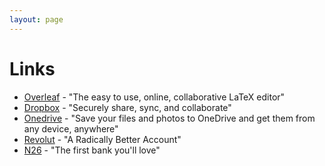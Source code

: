 ```yaml
---
layout: page
---
```


# Links

* [Overleaf](https://www.overleaf.com?r=da435ecc&rm=d&rs=b) - "The easy to use, online, collaborative LaTeX editor"
* [Dropbox](https://db.tt/bBFwOqOR) - "Securely share, sync, and collaborate"
* [Onedrive](https://onedrive.live.com?invref=0f9c6e4e90bf447b&invscr=90) - "Save your files and photos to OneDrive and get them from any device, anywhere"
* [Revolut](https://revolut.com/referral/scark40l!G10D21) - "A Radically Better Account"
* [N26](https://n26.com/r/oscaro7893) - "The first bank you'll love"
